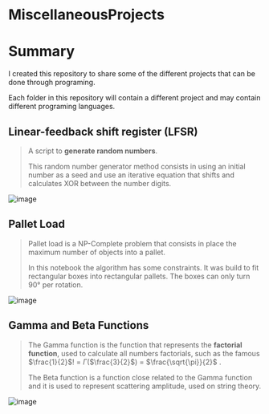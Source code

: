 # MiscellaneousProjects

# Summary
I created this repository to share some of the different projects that can be done through programing.

Each folder in this repository will contain a different project and may contain different programing languages.


## Linear-feedback shift register (LFSR)
> A script to **generate random numbers**.
>
>   This random number generator method consists in using an initial number as a seed
>and use an iterative equation that shifts and calculates XOR between the number digits.

![image](https://user-images.githubusercontent.com/51878106/141319324-8bfa2c3e-db2a-4126-ac29-1158f751be59.png)


## Pallet Load
> Pallet load is a NP-Complete problem that consists in place the maximum
>number of objects into a pallet.
>
> In this notebook the algorithm has some constraints. It was build to fit rectangular boxes
> into rectangular pallets. The boxes can only turn 90° per rotation.


![image](https://user-images.githubusercontent.com/51878106/141319139-fce49ba7-e4a5-4882-9be2-54ff93f423da.png)

## Gamma and Beta Functions
> The Gamma function is the function that represents the **factorial function**, used to calculate all numbers factorials, such as
>the famous $\frac{1}{2}$! = $\Gamma$($\frac{3}{2}$) = $\frac{\sqrt{\pi}}{2}$ .
>
> The Beta function is a function close related to the Gamma function and it is used to represent scattering amplitude, used on string theory.
> 
![image](https://user-images.githubusercontent.com/51878106/147366866-1f0652e9-140c-4689-aa66-0eb1bc9a8eae.png)
